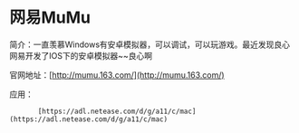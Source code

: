 # 网易MuMu

简介：一直羡慕Windows有安卓模拟器，可以调试，可以玩游戏。最近发现良心网易开发了IOS下的安卓模拟器~~良心啊

官网地址：[http://mumu.163.com/](http://mumu.163.com/)

应用：

           [https://adl.netease.com/d/g/a11/c/mac](https://adl.netease.com/d/g/a11/c/mac)

